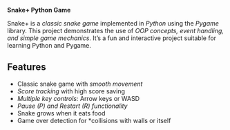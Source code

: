 **Snake+ Python Game**

Snake+ is a *classic snake game* implemented in *Python* using the *Pygame* library. This project demonstrates the use of *OOP concepts, event handling, and simple game mechanics*.
It’s a fun and interactive project suitable for learning Python and Pygame.

## Features

- Classic snake game with *smooth movement*
- *Score tracking* with high score saving
- *Multiple key controls:* Arrow keys or WASD
- *Pause (P) and Restart (R) functionality*
- Snake grows when it eats food
- Game over detection for *collisions with walls or itself
